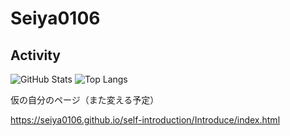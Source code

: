 # Seiya0106

## Activity

![GitHub Stats](https://github-readme-stats.vercel.app/api?username=Seiya0106&show_icons=true&theme=dark)
![Top Langs](https://github-readme-stats.vercel.app/api/top-langs/?username=Seiya0106&layout=compact&theme=dark)

仮の自分のページ（また変える予定）

https://seiya0106.github.io/self-introduction/Introduce/index.html
